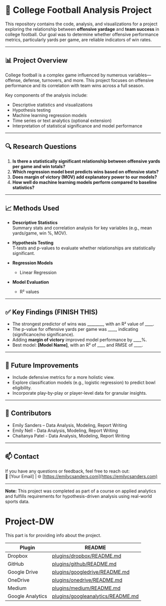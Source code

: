 # 🏈 College Football Analysis Project

This repository contains the code, analysis, and visualizations for a project exploring the relationship between **offensive yardage** and **team success** in college football. Our goal was to determine whether offensive performance metrics, particularly yards per game, are reliable indicators of win rates.

---

## 📊 Project Overview

College football is a complex game influenced by numerous variables—offense, defense, turnovers, and more. This project focuses on offensive performance and its correlation with team wins across a full season.

Key components of the analysis include:
- Descriptive statistics and visualizations
- Hypothesis testing
- Machine learning regression models
- Time series or text analytics (optional extension)
- Interpretation of statistical significance and model performance

---

## 🔍 Research Questions

1. **Is there a statistically significant relationship between offensive yards per game and win totals?**
2. **Which regression model best predicts wins based on offensive stats?**
3. **Does margin of victory (MOV) add explanatory power to our models?**
4. **How well do machine learning models perform compared to baseline statistics?**

---

## 📈 Methods Used

- **Descriptive Statistics**  
  Summary stats and correlation analysis for key variables (e.g., mean yards/game, win %, MOV).

- **Hypothesis Testing**  
  T-tests and p-values to evaluate whether relationships are statistically significant.

- **Regression Models**
  - Linear Regression

- **Model Evaluation**
  - R² values

---

## ✅ Key Findings (FINISH THIS)

- The strongest predictor of wins was ________, with an R² value of ____.
- The p-value for offensive yards per game was ____, indicating (significance/no significance).
- Adding **margin of victory** improved model performance by ____%.
- Best model: **[Model Name]**, with an R² of ____ and RMSE of ____.

---

## 📌 Future Improvements

- Include defensive metrics for a more holistic view.
- Explore classification models (e.g., logistic regression) to predict bowl eligibility.
- Incorporate play-by-play or player-level data for granular insights.

---

## 👥 Contributors

- Emily Sanders – Data Analysis, Modeling, Report Writing
- Emily Nell - Data Analysis, Modeling, Report Writing
- Chaitanya Patel - Data Analysis, Modeling, Report Writing

---

## 📫 Contact

If you have any questions or feedback, feel free to reach out:  
📧 [Your Email] | 🌐 [https://emilycsanders.com](https://emilycsanders.com)

---

**Note:** This project was completed as part of a course on applied analytics and fulfills requirements for hypothesis-driven analysis using real-world sports data.

# Project-DW 

This part is for providing info about the project.

| Plugin | README |
| ------ | ------ |
| Dropbox | [plugins/dropbox/README.md][PlDb] |
| GitHub | [plugins/github/README.md][PlGh] |
| Google Drive | [plugins/googledrive/README.md][PlGd] |
| OneDrive | [plugins/onedrive/README.md][PlOd] |
| Medium | [plugins/medium/README.md][PlMe] |
| Google Analytics | [plugins/googleanalytics/README.md][PlGa] |



 [PlDb]: <https://github.com/joemccann/dillinger/tree/master/plugins/dropbox/README.md>
   [PlGh]: <https://github.com/joemccann/dillinger/tree/master/plugins/github/README.md>
   [PlGd]: <https://github.com/joemccann/dillinger/tree/master/plugins/googledrive/README.md>
   [PlOd]: <https://github.com/joemccann/dillinger/tree/master/plugins/onedrive/README.md>
   [PlMe]: <https://github.com/joemccann/dillinger/tree/master/plugins/medium/README.md>
   [PlGa]: <https://github.com/RahulHP/dillinger/blob/master/plugins/googleanalytics/README.md>
